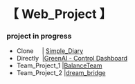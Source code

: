 <h1> 【 Web_Project 】 </h1>

<h3> project in progress </h3>
 
* Clone &nbsp;&nbsp;&nbsp; | <a href="https://github.com/EunByu1/Web_Project/tree/main/Simple_Diary/src">Simple_Diary </a>
* Directly&nbsp; |<a href="https://github.com/EunByu1/Web_Project/tree/main/GreenAI">GreenAI - Control Dashboard </a>
* Team_Project_1 |<a href="https://github.com/EunByu1/BalanceTeam">BalanceTeam </a>
* Team_Project_2 |<a href="https://github.com/EunByu1/dream_bridge">dream_bridge </a>
